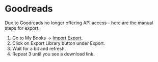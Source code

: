 # Goodreads

Due to Goodreads no longer offering API access - here are the manual steps for export.

1. Go to My Books -> [Import Export](https://www.goodreads.com/review/import).
2. Click on Export Library button under Export.
3. Wait for a bit and refresh.
4. Repeat 3 until you see a download link.